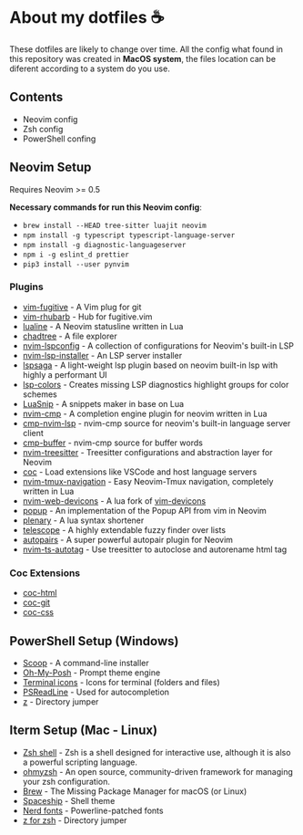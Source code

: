 # About my dotfiles ☕️

These dotfiles are likely to change over time. All the config what found in this repository was created in **MacOS system**, the files location can be diferent according to a system do you use.

## Contents

- Neovim config
- Zsh config
- PowerShell confing

## Neovim Setup

Requires Neovim >= 0.5

**Necessary commands for run this Neovim config**:

- `brew install --HEAD tree-sitter luajit neovim`
- `npm install -g typescript typescript-language-server`
- `npm install -g diagnostic-languageserver`
- `npm i -g eslint_d prettier`
- `pip3 install --user pynvim`

### Plugins

- [vim-fugitive](https://github.com/tpope/vim-fugitive) - A Vim plug for git<br>
- [vim-rhubarb](https://github.com/tpope/vim-rhubarb) - Hub for fugitive.vim<br>
- [lualine](https://github.com/nvim-lualine/lualine.nvim) - A Neovim statusline written in Lua<br>
- [chadtree](https://github.com/ms-jpq/chadtree) - A file explorer<br>
- [nvim-lspconfig](https://github.com/neovim/nvim-lspconfig) - A collection of configurations for Neovim's built-in LSP<br>
- [nvim-lsp-installer](https://github.com/williamboman/nvim-lsp-installer/) - An LSP server installer<br>
- [lspsaga](https://github.com/glepnir/lspsaga.nvim) - A light-weight lsp plugin based on neovim built-in lsp with highly a performant UI<br>
- [lsp-colors](https://github.com/folke/lsp-colors.nvim) - Creates missing LSP diagnostics highlight groups for color schemes<br>
- [LuaSnip](https://github.com/L3MON4D3/LuaSnip) - A snippets maker in base on Lua<br>
- [nvim-cmp](https://github.com/hrsh7th/nvim-cmp) - A completion engine plugin for neovim written in Lua<br>
- [cmp-nvim-lsp](https://github.com/hrsh7th/cmp-nvim-lsp) - nvim-cmp source for neovim's built-in language server client<br>
- [cmp-buffer](https://github.com/hrsh7th/cmp-buffer) - nvim-cmp source for buffer words<br>
- [nvim-treesitter](https://github.com/nvim-treesitter/nvim-treesitter) - Treesitter configurations and abstraction layer for Neovim<br>
- [coc](https://github.com/neoclide/coc.nvim) - Load extensions like VSCode and host language servers<br>
- [nvim-tmux-navigation](https://github.com/alexghergh/nvim-tmux-navigation) - Easy Neovim-Tmux navigation, completely written in Lua<br>
- [nvim-web-devicons](https://github.com/kyazdani42/nvim-web-devicons) - A lua fork of [vim-devicons](https://github.com/ryanoasis/vim-devicons)<br>
- [popup](https://github.com/nvim-lua/popup.nvim) - An implementation of the Popup API from vim in Neovim<br>
- [plenary](https://github.com/nvim-lua/plenary.nvim) - A lua syntax shortener<br>
- [telescope](https://github.com/nvim-telescope/telescope.nvim) - A highly extendable fuzzy finder over lists<br>
- [autopairs](https://github.com/windwp/nvim-autopairs) - A super powerful autopair plugin for Neovim<br>
- [nvim-ts-autotag](https://github.com/windwp/nvim-ts-autotag) - Use treesitter to autoclose and autorename html tag<br>

### Coc Extensions

- [coc-html](https://github.com/neoclide/coc-html) <br>
- [coc-git](https://github.com/neoclide/coc-git) <br>
- [coc-css](https://github.com/neoclide/coc-css) <br>

## PowerShell Setup (Windows)

- [Scoop](https://scoop.sh/) - A command-line installer<br>
- [Oh-My-Posh](https://ohmyposh.dev/) - Prompt theme engine<br>
- [Terminal icons](https://github.com/devblackops/Terminal-Icons) - Icons for terminal (folders and files)<br>
- [PSReadLine](https://github.com/PowerShell/PSReadLine) - Used for autocompletion<br>
- [z](https://www.powershellgallery.com/packages/z/1.1.9) - Directory jumper<br>

## Iterm Setup (Mac - Linux)

- [Zsh shell](https://www.zsh.org/) - Zsh is a shell designed for interactive use, although it is also a powerful scripting language.<br>
- [ohmyzsh](https://github.com/ohmyzsh/ohmyzsh) - An open source, community-driven framework for managing your zsh configuration.<br>
- [Brew](https://brew.sh/) - The Missing Package Manager for macOS (or Linux)<br>
- [Spaceship](https://github.com/spaceship-prompt/spaceship-prompt) - Shell theme<br>
- [Nerd fonts](https://github.com/ryanoasis/nerd-fonts) - Powerline-patched fonts<br>
- [z for zsh](https://github.com/agkozak/zsh-z) - Directory jumper<br>
